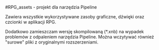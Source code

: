#RPG_assets - projekt dla narzędzia Pipeline

Zawiera wszystkie wykorzystywane zasoby graficzne, dźwięki oraz czcionki w aplikacji RPG.

Dodatkowo zamieszczam wersję skompilowaną (\*.xnb) na wypadek problemów z odpaleniem narzędzia Pipeline. Można wczytywać również "surowe" pliki z oryginalnymi rozszerzeniami.